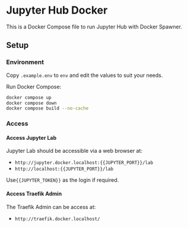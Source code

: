 # Jupyter Hub Docker

This is a Docker Compose file to run Jupyter Hub with Docker Spawner.


## Setup

### Environment

Copy `.example.env` to `env` and edit the values to suit your needs. 

Run Docker Compose: 

```bash
docker compose up
docker compose down
docker compose build --no-cache
```

### Access 

#### Access Jupyter Lab

Jupyter Lab should be accessible via a web browser at:

- `http://jupyter.docker.localhost:{{JUPYTER_PORT}}/lab`
- `http://localhost:{{JUPYTER_PORT}}/lab`

Use`{{JUPYTER_TOKEN}}` as the login if required.

#### Access Traefik Admin

The Traefik Admin can be access at:

- `http://traefik.docker.localhost/`

